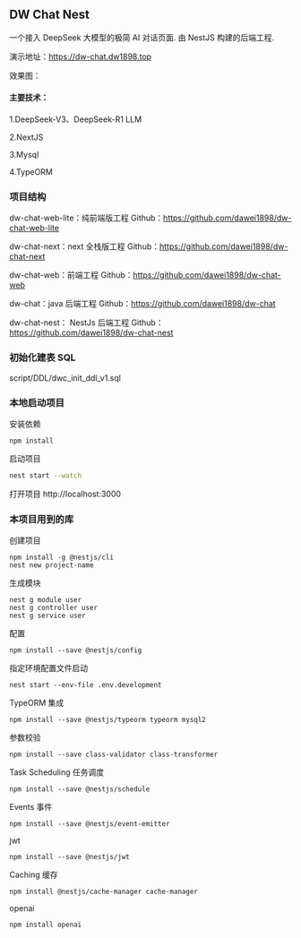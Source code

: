 ## DW Chat Nest

一个接入 DeepSeek 大模型的极简 AI 对话页面.
由 NestJS 构建的后端工程.


演示地址：https://dw-chat.dw1898.top

效果图：




#### 主要技术：

1.DeepSeek-V3、DeepSeek-R1 LLM

2.NextJS

3.Mysql

4.TypeORM




### 项目结构

dw-chat-web-lite：纯前端版工程     Github：https://github.com/dawei1898/dw-chat-web-lite

dw-chat-next：next 全栈版工程      Github：https://github.com/dawei1898/dw-chat-next

dw-chat-web：前端工程        Github：https://github.com/dawei1898/dw-chat-web

dw-chat：java 后端工程        Github：https://github.com/dawei1898/dw-chat

dw-chat-nest： NestJs 后端工程        Github：https://github.com/dawei1898/dw-chat-nest




### 初始化建表 SQL
script/DDL/dwc_init_ddl_v1.sql

### 本地启动项目

安装依赖
```shell
npm install
```

启动项目

```bash
nest start --watch
```

打开项目 http://localhost:3000




### 本项目用到的库

创建项目
```shell
npm install -g @nestjs/cli
nest new project-name
```

生成模块
```shell
nest g module user
nest g controller user
nest g service user
```

配置
```shell
npm install --save @nestjs/config
```

指定环境配置文件启动
```shell
nest start --env-file .env.development
```
 

TypeORM 集成
```shell
npm install --save @nestjs/typeorm typeorm mysql2
```

参数校验
```shell
npm install --save class-validator class-transformer
```


Task Scheduling 任务调度
```shell
npm install --save @nestjs/schedule
```


Events 事件
```shell
npm install --save @nestjs/event-emitter
```

jwt
```shell
npm install --save @nestjs/jwt
```

Caching 缓存
```shell
npm install @nestjs/cache-manager cache-manager
```

openai
```shell
npm install openai
```